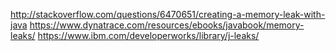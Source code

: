 http://stackoverflow.com/questions/6470651/creating-a-memory-leak-with-java
https://www.dynatrace.com/resources/ebooks/javabook/memory-leaks/
https://www.ibm.com/developerworks/library/j-leaks/

